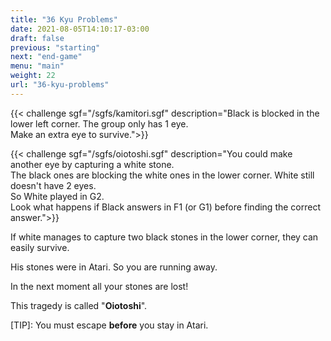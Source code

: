 ```yaml
---
title: "36 Kyu Problems"
date: 2021-08-05T14:10:17-03:00
draft: false
previous: "starting"
next: "end-game"
menu: "main"
weight: 22
url: "36-kyu-problems"
---
```


{{< challenge sgf="/sgfs/kamitori.sgf" description="Black is blocked in the lower left corner. The group only has 1 eye.<br />Make an extra eye to survive.">}} 

{{< challenge sgf="/sgfs/oiotoshi.sgf" description="You could make another eye by capturing a white stone.<br />The black ones are blocking the white ones in the lower corner. White still doesn't have 2 eyes.<br />So White played in G2.<br />Look what happens if Black answers in F1 (or G1) before finding the correct answer.">}} 

If white manages to capture two black stones in the lower corner, they can easily survive.

His stones were in Atari. So you are running away.

In the next moment all your stones are lost!

This tragedy is called "**Oiotoshi**".

[TIP]: You must escape **before** you stay in Atari.
